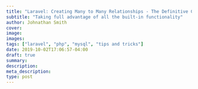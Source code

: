 ```yaml
---
title: "Laravel: Creating Many to Many Relationships - The Definitive Guide"
subtitle: "Taking full advantage of all the built-in functionality"
author: Johnathan Smith
cover: 
image:
images:
tags: ["laravel", "php", "mysql", "tips and tricks"]
date: 2019-10-02T17:06:57-04:00
draft: true
summary:
description: 
meta_description:
type: post
---
```


